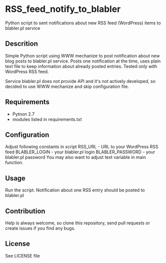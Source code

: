 # RSS_feed_notify_to_blabler
Python script to sent notifications about new RSS feed (WordPress) items to
blabler.pl service


Descrition
---------
Simple Python script using WWW mechanize to post notification about new blog
posts to blabler.pl service. Posts one notification at the time, uses plain
text file to keep information about already posted entries. Tested only with
WordPress RSS feed.

Service blabler.pl does not provide API and it's not actively developed, so
decided to use WWW mechanize and skip configuration file.


Requirements
---------
- Pytnon 2.7
- modules listed in requirements.txt


Configuration
---------
Adjust following constants in script
RSS_URL - URL to your WordPress RSS feed
BLABLER_LOGIN - your blabler.pl login
BLABLER_PASSWORD - your blabler.pl password
You may also want to adjust text variable in main function.


Usage
---------
Run the script. Notification about one RSS entry should be posted to blabler.pl


Contribution
---------
Help is always welcome, so clone this repository, send pull requests or create
issues if you find any bugs.


License
---------
See LICENSE file
